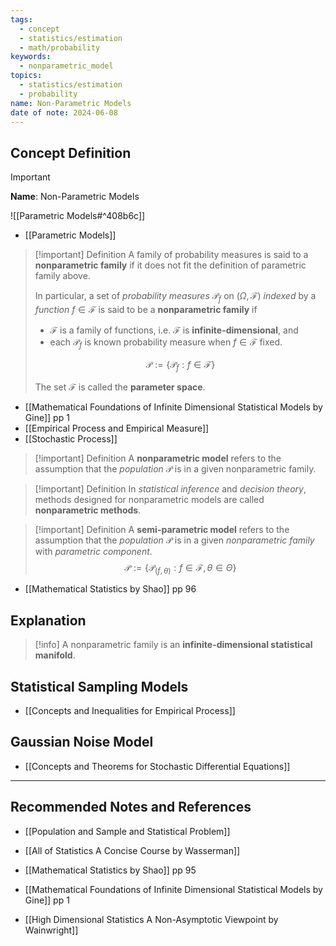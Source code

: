 ```yaml
---
tags:
  - concept
  - statistics/estimation
  - math/probability
keywords:
  - nonparametric_model
topics:
  - statistics/estimation
  - probability
name: Non-Parametric Models
date of note: 2024-06-08
---
```


## Concept Definition

>[!important]
>**Name**: Non-Parametric Models

![[Parametric Models#^408b6c]]

- [[Parametric Models]]

>[!important] Definition
>A family of probability measures is said to a **nonparametric family** if it does not fit the definition of parametric family above.
>
>In particular, a set of *probability measures* $\mathcal{P}_{f}$ on $(\Omega, \mathscr{F})$ *indexed* by a *function* $f\in \mathcal{F}$ is said to be a **nonparametric family** if
>- $\mathcal{F}$ is a family of functions, i.e. $\mathcal{F}$ is **infinite-dimensional**, and
>- each $\mathcal{P}_{f}$ is known probability measure when $f\in \mathcal{F}$ fixed.
> 
>$$\mathscr{P} := \left\{ \mathcal{P}_{f}: f \in \mathcal{F} \right\}$$
> 
>The set $\mathcal{F}$ is called the **parameter space**.

- [[Mathematical Foundations of Infinite Dimensional Statistical Models by Gine]] pp 1
- [[Empirical Process and Empirical Measure]]
- [[Stochastic Process]]

>[!important] Definition
>A **nonparametric model** refers to the assumption that the *population* $\mathcal{P}$ is in a given nonparametric family.


>[!important] Definition
>In *statistical inference* and *decision theory*, methods designed for nonparametric models are called **nonparametric methods**.

>[!important] Definition
>A **semi-parametric model** refers to the assumption that the *population* $\mathcal{P}$ is in a given *nonparametric family* with *parametric component*.
>$$
>\mathscr{P} :=\left\{ \mathcal{P}_{(f, \theta)}: f \in \mathcal{F}, \theta\in \Theta  \right\} 
>$$

- [[Mathematical Statistics by Shao]] pp 96

## Explanation

>[!info]
>A nonparametric family is an **infinite-dimensional statistical manifold**.



## Statistical Sampling Models

- [[Concepts and Inequalities for Empirical Process]]


## Gaussian Noise Model

- [[Concepts and Theorems for Stochastic Differential Equations]]





-----------
##  Recommended Notes and References

- [[Population and Sample and Statistical Problem]]


- [[All of Statistics A Concise Course by Wasserman]]
- [[Mathematical Statistics by Shao]] pp 95
- [[Mathematical Foundations of Infinite Dimensional Statistical Models by Gine]] pp 1
- [[High Dimensional Statistics A Non-Asymptotic Viewpoint by Wainwright]]